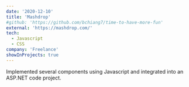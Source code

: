 ```yaml
---
date: '2020-12-10'
title: 'Mashdrop'
#github: 'https://github.com/bchiang7/time-to-have-more-fun'
external: 'https://mashdrop.com/'
tech:
  - Javascript
  - CSS
company: 'Freelance'
showInProjects: true
---
```


Implemented several components using Javascript and integrated into an ASP.NET code project.
